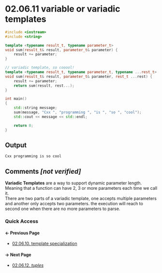 # 02.06.11 variable or variadic templates

```cxx
#include <iostream>
#include <string>

template <typename result_t, typename parameter_t>
void sum(result_t& result, parameter_t& parameter) {
    result += parameter;
}

// variadic template, so cooool!
template <typename result_t, typename parameter_t, typename ...rest_t>
void sum(result_t& result, parameter_t& parameter, rest_t ...rest) {
    result += parameter;
    return sum(result, rest...);
}

int main()
{
    std::string message;
    sum(message, "Cxx ", "programming ", "is ", "so ", "cool");
    std::cout << message << std::endl;

    return 0;
}

```

## Output

```txt
Cxx programming is so cool
```

## Comments *[not verified]*

**Variadic Templates** are a way to support dynamic parameter length.  
Meaning that a function can have 2, 3 or more parameters each time we call it.  
There are two parts of a variadic template, one accepts multiple parameters and another only accepts two parameters. the execution will reach to second one when there are no more parameters to parse.

### Quick Access

<div class="previous_page pagination">

#### &#8592; Previous Page

* [02.06.10. template specialization](./../../02.object_oriented/06.templates/10.special.md)

</div>
<div class="next_page pagination">

#### &#8594; Next Page

* [02.06.12. *tuples*](./../../02.object_oriented/06.templates/12.tuples.md)

</div>

